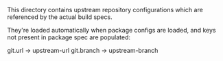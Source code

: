 
This directory contains upstream repository configurations which
are referenced by the actual build specs.

They're loaded automatically when package configs are loaded,
and keys not present in package spec are populated:

  git.url    -> upstream-url
  git.branch -> upstream-branch
